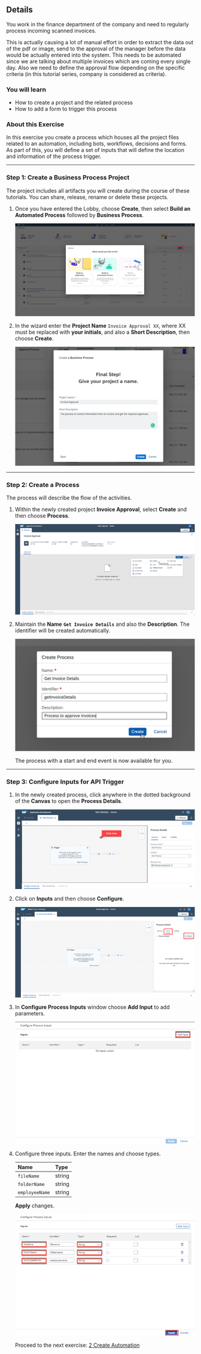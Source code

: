 ## Details
You work in the finance department of the company and need to regularly process incoming scanned invoices.

This is actually causing a lot of manual effort in order to extract the data out of the pdf or image, send to the approval of the manager before the data would be actually entered into the system.
This needs to be automated since we are talking about multiple invoices which are coming every single day. Also we need to define the approval flow depending on the specific criteria (in this tutorial series, company is considered as criteria).

### You will learn
  - How to create a project and the related process
  - How to add a form to trigger this process

### About this Exercise

In this exercise you create a process which houses all the project files related to an automation, including bots, workflows, decisions and forms. As part of this, you will define a set of inputs that will define the location and information of the process trigger. 

---

### Step 1: Create a Business Process Project

   The project includes all artifacts you will create during the course of these tutorials. You can share, release, rename or delete these projects.

1. Once you have entered the Lobby, choose **Create**, then select **Build an Automated Process** followed by **Business Process**.

    ![Create Business Process Project](01.png)

2. In the wizard enter the **Project Name** `Invoice Approval XX`, where XX must be replaced with **your initials**, and also a **Short Description**, then choose **Create**.

    ![Define Business Process Project](02.png)

---

### Step 2: Create a Process

   The process will describe the flow of the activities.

1. Within the newly created project **Invoice Approval**, select **Create** and then choose **Process**.

    ![Create Process](03.png)

2. Maintain the **Name** **`Get Invoice Details`** and also the **Description**. The identifier will be created automatically.

    ![Maintain Process Name](03a.png)

    The process with a start and end event is now available for you.

---

### Step 3: Configure Inputs for API Trigger

1. In the newly created process, click anywhere in the dotted background of the **Canvas** to open the **Process Details**.

    ![Canvas](API1.png)

3. Click on **Inputs** and then choose **Configure**.

    ![Inputs](API2.png)

3. In **Configure Process Inputs** window choose **Add Input** to add parameters.

    ![Add Inputs](1001.png)

4. Configure three inputs. Enter the names and choose types.

    |  **Name**    | **Type**
    |  :------------- | :-------------
    |  `fileName`       | string
    |  `folderName`     | string
    |  `employeeName`   | string

    **Apply** changes.

    ![Add Inputs](1002.png)

    Proceed to the next exercise: [2 Create Automation](https://github.com/SAP-samples/process-automation-enablement/tree/main/Workshops/LCNC_Roadshow/SAP%20Process%20Automation/2%20Create%20Automation/spa-dox-create-automation.md)